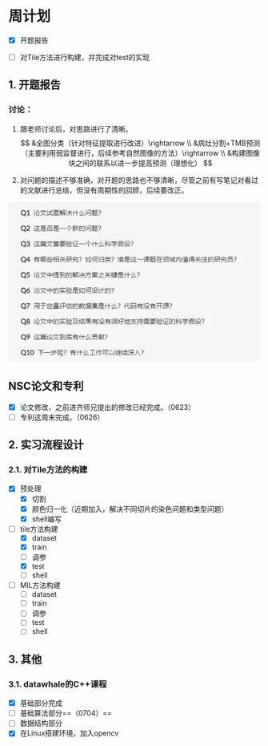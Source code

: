 # 周计划

- [x] 开题报告
- [ ] 对Tile方法进行构建，并完成对test的实现



## 1. 开题报告

### 讨论：

1. 跟老师讨论后，对思路进行了清晰。
   $$
   &全图分类（针对特征提取进行改进）\rightarrow \\
   &病灶分割+TMB预测（主要利用弱监督进行，后续参考自然图像的方法）\rightarrow \\
   &构建图像块之间的联系以进一步提高预测（理想化）
   $$
   
2. 对问题的描述不够准确，对开题的思路也不够清晰，尽管之前有写笔记对看过的文献进行总结，但没有周期性的回顾，后续要改正。

![image-20220625105107538](imgs/沈向洋的论文阅读方法.png)

## NSC论文和专利

- [x] 论文修改，之前进齐师兄提出的修改已经完成。（0623）
- [ ] 专利这周末完成。（0626）

## 2. 实习流程设计

### 2.1. 对Tile方法的构建

- [x] 预处理
  - [x] 切割
  - [x] 颜色归一化（近期加入，解决不同切片的染色问题和类型问题）
  - [x] shell编写
- [ ] tile方法构建
  - [x] dataset
  - [x] train
  - [ ] 调参
  - [x] test
  - [ ] shell
- [ ] MIL方法构建
  - [ ] dataset
  - [ ] train
  - [ ] 调参
  - [ ] test
  - [ ] shell

## 3. 其他

### 3.1. datawhale的C++课程

- [x] 基础部分完成
- [ ] 基础算法部分==（0704）==
- [ ] 数据结构部分
- [x] 在Linux搭建环境，加入opencv